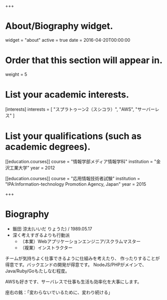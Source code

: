 +++
# About/Biography widget.
widget = "about"
active = true
date = 2016-04-20T00:00:00

# Order that this section will appear in.
weight = 5

# List your academic interests.
[interests]
  interests = [
    "スプラトゥーン2（スシコラ）",
    "AWS",
    "サーバーレス"
  ]

# List your qualifications (such as academic degrees).
[[education.courses]]
  course = "情報学部メディア情報学科"
  institution = "金沢工業大学"
  year = 2012

[[education.courses]]
  course = "応用情報技術者試験"
  institution = "IPA:Information-technology Promotion Agency, Japan"
  year = 2015
 
+++

# Biography

- 飯田 涼太(いいだ りょうた) / 1989.05.17
- 深く考えすぎるよりも行動派
  - （本業）Webアプリケーションエンジニア/スクラムマスター
  - （複業）インストラクター


チームが気持ちよく仕事できるように仕組みを考えたり、
作ったりすることが得意です。バックエンドの開発が得意です。
NodeJS/PHPがメインで、Java/Ruby/Goもたしなむ程度。

AWSも好きです、サーバレスで仕事も生活も効率化を大事にします。

座右の銘：「変わらないでいるために、変わり続ける」
